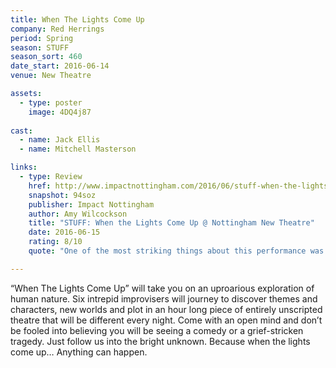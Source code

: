 ```yaml
---
title: When The Lights Come Up
company: Red Herrings
period: Spring
season: STUFF
season_sort: 460
date_start: 2016-06-14
venue: New Theatre

assets:
  - type: poster
    image: 4DQ4j87
    
cast:
  - name: Jack Ellis
  - name: Mitchell Masterson

links:
  - type: Review
    href: http://www.impactnottingham.com/2016/06/stuff-when-the-lights-come-up-nottingham-new-theatre/
    snapshot: 94soz
    publisher: Impact Nottingham
    author: Amy Wilcockson
    title: "STUFF: When the Lights Come Up @ Nottingham New Theatre"
    date: 2016-06-15
    rating: 8/10
    quote: "One of the most striking things about this performance was the fact that a variety of characters popped up in different sketches and their stories progressed throughout the course of the show.  "

---
```

“When The Lights Come Up” will take you on an uproarious exploration of human nature. Six intrepid improvisers will journey to discover themes and characters, new worlds and plot in an hour long piece of entirely unscripted theatre that will be different every night. Come with an open mind and don’t be fooled into believing you will be seeing a comedy or a grief-stricken tragedy. Just follow us into the bright unknown. Because when the lights come up… Anything can happen.
